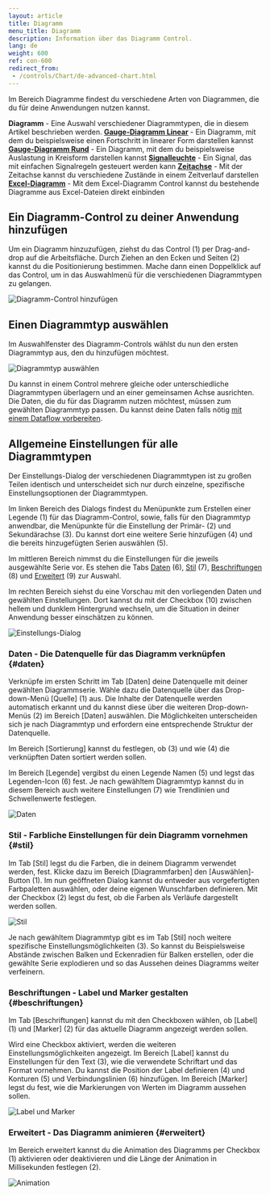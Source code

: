 ```yaml
---
layout: article
title: Diagramm
menu_title: Diagramm
description: Information über das Diagramm Control.
lang: de
weight: 600
ref: con-600
redirect_from:
 - /controls/Chart/de-advanced-chart.html
---
```


Im Bereich Diagramme findest du verschiedene Arten von Diagrammen, die du für deine Anwendungen nutzen kannst.

**Diagramm** - Eine Auswahl verschiedener Diagrammtypen, die in diesem Artikel beschrieben werden.
**[Gauge-Diagramm Linear](/controls/Chart/de-linear-gauge.html)** - Ein Diagramm, mit dem du beispielsweise einen Fortschritt in linearer Form darstellen kannst
**[Gauge-Diagramm Rund](/controls/Chart/de-circular-gauge.html)** - Ein Diagramm, mit dem du beispielsweise Auslastung in Kreisform darstellen kannst
**[Signalleuchte](/controls/Chart/de-signal-block.html)** - Ein Signal, das mit einfachen Signalregeln gesteuert werden kann
**[Zeitachse](/controls/Chart/de-timeline.html)** - Mit der Zeitachse kannst du verschiedene Zustände in einem Zeitverlauf darstellen
**[Excel-Diagramm](/controls/Chart/de-excel-viewer.html)** - Mit dem Excel-Diagramm Control kannst du bestehende Diagramme aus Excel-Dateien direkt einbinden

## Ein Diagramm-Control zu deiner Anwendung hinzufügen

Um ein Diagramm hinzuzufügen, ziehst du das Control (1) per Drag-and-drop auf die Arbeitsfläche. Durch Ziehen an den Ecken und Seiten (2) kannst du die Positionierung bestimmen. Mache dann einen Doppelklick auf das Control, um in das Auswahlmenü für die verschiedenen Diagrammtypen zu gelangen.

![Diagramm-Control hinzufügen](/assets/images/Controls/Diagramm/de-diagramm_01.png)

## Einen Diagrammtyp auswählen

Im Auswahlfenster des Diagramm-Controls wählst du nun den ersten Diagrammtyp aus, den du hinzufügen möchtest.

![Diagrammtyp auswählen](/assets/images/Controls/Diagramm/de-diagramm_02.png)

Du kannst in einem Control mehrere gleiche oder unterschiedliche Diagrammtypen überlagern und an einer gemeinsamen Achse ausrichten. Die Daten, die du für das Diagramm nutzen möchtest, müssen zum gewählten Diagrammtyp passen. Du kannst deine Daten falls nötig [mit einem Dataflow vorbereiten](/dataflows/de-erste-schritte.html).

## Allgemeine Einstellungen für alle Diagrammtypen

Der Einstellungs-Dialog der verschiedenen Diagrammtypen ist zu großen Teilen identisch und unterscheidet sich nur durch einzelne, spezifische Einstellungsoptionen der Diagrammtypen.

Im linken Bereich des Dialogs findest du Menüpunkte zum Erstellen einer Legende (1) für das Diagramm-Control, sowie, falls für den Diagrammtyp anwendbar, die Menüpunkte für die Einstellung der Primär- (2) und Sekundärachse (3). Du kannst dort eine weitere Serie hinzufügen (4) und die bereits hinzugefügten Serien auswählen (5).

Im mittleren Bereich nimmst du die Einstellungen für die jeweils ausgewählte Serie vor. Es stehen die Tabs [Daten](#daten) (6), [Stil](#stil) (7), [Beschriftungen](#beschriftungen) (8) und [Erweitert](#erweitert) (9) zur Auswahl.

Im rechten Bereich siehst du eine Vorschau mit den vorliegenden Daten und gewählten Einstellungen. Dort kannst du mit der Checkbox (10) zwischen hellem und dunklem Hintergrund wechseln, um die Situation in deiner Anwendung besser einschätzen zu können.

![Einstellungs-Dialog](/assets/images/Controls/Diagramm/de-diagramm_03.png)

### Daten - Die Datenquelle für das Diagramm verknüpfen {#daten}

Verknüpfe im ersten Schritt im Tab [Daten] deine Datenquelle mit deiner gewählten Diagrammserie. Wähle dazu die Datenquelle über das Drop-down-Menü [Quelle] (1) aus. Die Inhalte der Datenquelle werden automatisch erkannt und du kannst diese über die weiteren Drop-down-Menüs (2) im Bereich [Daten] auswählen. Die Möglichkeiten unterscheiden sich je nach Diagrammtyp und erfordern eine entsprechende Struktur der Datenquelle.

Im Bereich [Sortierung] kannst du festlegen, ob (3) und wie (4) die verknüpften Daten sortiert werden sollen.

Im Bereich [Legende] vergibst du einen Legende Namen (5) und legst das Legenden-Icon (6) fest. Je nach gewähltem Diagrammtyp kannst du in diesem Bereich auch weitere Einstellungen (7) wie Trendlinien und Schwellenwerte festlegen.

![Daten](/assets/images/Controls/Diagramm/de-diagramm_04.png)

### Stil - Farbliche Einstellungen für dein Diagramm vornehmen {#stil}

Im Tab [Stil] legst du die Farben, die in deinem Diagramm verwendet werden, fest.
Klicke dazu im Bereich [Diagrammfarben] den [Auswählen]-Button (1). Im nun geöffneten Dialog kannst du entweder aus vorgefertigten Farbpaletten auswählen, oder deine eigenen Wunschfarben definieren.
Mit der Checkbox (2) legst du fest, ob die Farben als Verläufe dargestellt werden sollen.

![Stil](/assets/images/Controls/Diagramm/de-diagramm_05.png)

Je nach gewähltem Diagrammtyp gibt es im Tab [Stil] noch weitere spezifische Einstellungsmöglichkeiten (3). So kannst du Beispielsweise Abstände zwischen Balken und Eckenradien für Balken erstellen, oder die gewählte Serie explodieren und so das Aussehen deines Diagramms weiter verfeinern.

### Beschriftungen - Label und Marker gestalten {#beschriftungen}

Im Tab [Beschriftungen] kannst du mit den Checkboxen wählen, ob [Label] (1) und [Marker] (2) für das aktuelle Diagramm angezeigt werden sollen.

Wird eine Checkbox aktiviert, werden die weiteren Einstellungsmöglichkeiten angezeigt.
Im Bereich [Label] kannst du Einstellungen für den Text (3), wie die verwendete Schriftart und das Format vornehmen. Du kannst die Position der Label definieren (4) und Konturen (5) und Verbindungslinien (6) hinzufügen. Im Bereich [Marker] legst du fest, wie die Markierungen von Werten im Diagramm aussehen sollen.

![Label und Marker](/assets/images/Controls/Diagramm/de-diagramm_06.png)

### Erweitert - Das Diagramm animieren {#erweitert}

Im Bereich erweitert kannst du die Animation des Diagramms per Checkbox (1) aktivieren oder deaktivieren und die Länge der Animation in Millisekunden festlegen (2).

![Animation](/assets/images/Controls/Diagramm/de-diagramm_07.png)
